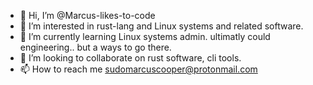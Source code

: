 - 👋 Hi, I’m @Marcus-likes-to-code
- 👀 I’m interested in rust-lang and Linux systems and related software.
- 🌱 I’m currently learning Linux systems admin. ultimatly could engineering.. but a ways to go there.
- 💞️ I’m looking to collaborate on rust software, cli tools.
- 📫 How to reach me sudomarcuscooper@protonmail.com

<!---
Marcus-likes-to-code/Marcus-likes-to-code is a ✨ special ✨ repository because its `README.md` (this file) appears on your GitHub profile.
You can click the Preview link to take a look at your changes.
--->
